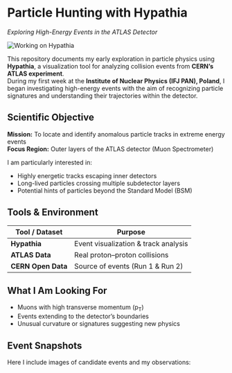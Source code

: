 # Particle Hunting with Hypathia  
*Exploring High-Energy Events in the ATLAS Detector*

![Working on Hypathia](Resources/working.png) <!-- Main image -->

This repository documents my early exploration in particle physics using **Hypathia**, a visualization tool for analyzing collision events from **CERN’s ATLAS experiment**.  
During my first week at the **Institute of Nuclear Physics (IFJ PAN), Poland**, I began investigating high-energy events with the aim of recognizing particle signatures and understanding their trajectories within the detector.

## Scientific Objective
**Mission:** To locate and identify anomalous particle tracks in extreme energy events  
**Focus Region:** Outer layers of the ATLAS detector (Muon Spectrometer)

I am particularly interested in:
- Highly energetic tracks escaping inner detectors  
- Long-lived particles crossing multiple subdetector layers  
- Potential hints of particles beyond the Standard Model (BSM)

## Tools & Environment
| Tool / Dataset     | Purpose                                 |
|--------------------|------------------------------------------|
| **Hypathia**       | Event visualization & track analysis     |
| **ATLAS Data**     | Real proton–proton collisions            |
| **CERN Open Data** | Source of events (Run 1 & Run 2)         |

## What I Am Looking For
- Muons with high transverse momentum (p<sub>T</sub>)  
- Events extending to the detector’s boundaries  
- Unusual curvature or signatures suggesting new physics

## Event Snapshots
Here I include images of candidate events and my observations:
